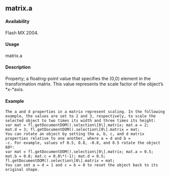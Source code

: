 ## matrix.a

#### Availability

Flash MX 2004.

#### Usage

matrix.a

#### Description

Property; a floating-point value that specifies the (0,0) element in the transformation matrix. This value represents the scale factor of the object’s *x-*axis.

#### Example

```
The a and d properties in a matrix represent scaling. In the following example, the values are set to 2 and 3, respectively, to scale the selected object to two times its width and three times its height:
var mat = fl.getDocumentDOM().selection\[0\].matrix; mat.a = 2;
mat.d = 3; fl.getDocumentDOM().selection\[0\].matrix = mat;
You can rotate an object by setting the a, b, c, and d matrix properties relative to one another, where a = d and b =
-c. For example, values of 0.5, 0.8, -0.8, and 0.5 rotate the object 60º:
var mat = fl.getDocumentDOM().selection\[0\].matrix; mat.a = 0.5;
mat.b = 0.8; mat.c = 0.8\*(-1); mat.d = 0.5;
fl.getDocumentDOM().selection\[0\].matrix = mat;
You can set a = d = 1 and c = b = 0 to reset the object back to its original shape.

```